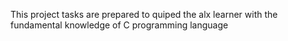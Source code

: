 This project tasks are prepared to quiped the alx learner with the fundamental knowledge of C programming language
